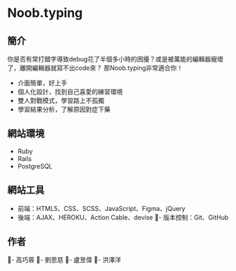 # Noob.typing

## 簡介
你是否有常打錯字導致debug花了半個多小時的困擾？或是被萬能的編輯器寵壞了，離開編輯器就寫不出code來？
那Noob.typing非常適合你！
- 介面簡單，好上手
- 個人化設計，找到自己喜愛的練習環境
- 雙人對戰模式，學習路上不孤獨
- 學習結果分析，了解原因對症下藥

## 網站環境
- Ruby 
- Rails 
- PostgreSQL 

## 網站工具
- 前端：HTML5、CSS、SCSS、JavaScript、Figma、jQuery
- 後端：AJAX、HEROKU、Action Cable、devise
- 版本控制：Git、GitHub

## 作者
- 高巧蓉
- 劉恩慈
- 盧昱偉
- 洪澤洋

